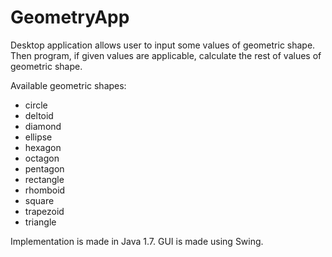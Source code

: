 # GeometryApp

Desktop application allows user to input some values of geometric shape. Then program, if given values are applicable, calculate the rest of values of geometric shape.

Available geometric shapes:
- circle
- deltoid
- diamond
- ellipse
- hexagon
- octagon
- pentagon
- rectangle
- rhomboid
- square
- trapezoid
- triangle

Implementation is made in Java 1.7.
GUI is made using Swing.